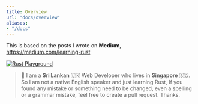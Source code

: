 ```yaml
---
title: Overview
url: "docs/overview"
aliases:
- "/docs"
---
```


This is based on the posts I wrote on **Medium**, https://medium.com/learning-rust

[![Rust Playground](/docs/learning_rust_medium.png)](https://medium.com/learning-rust)

> 🐣 I am a **Sri Lankan** 🇱🇰 Web Developer who lives in **Singapore** 🇸🇬. So I am not a native English speaker and just learning Rust, If you found any mistake or something need to be changed, even a spelling or a grammar mistake, feel free to create a pull request. Thanks.